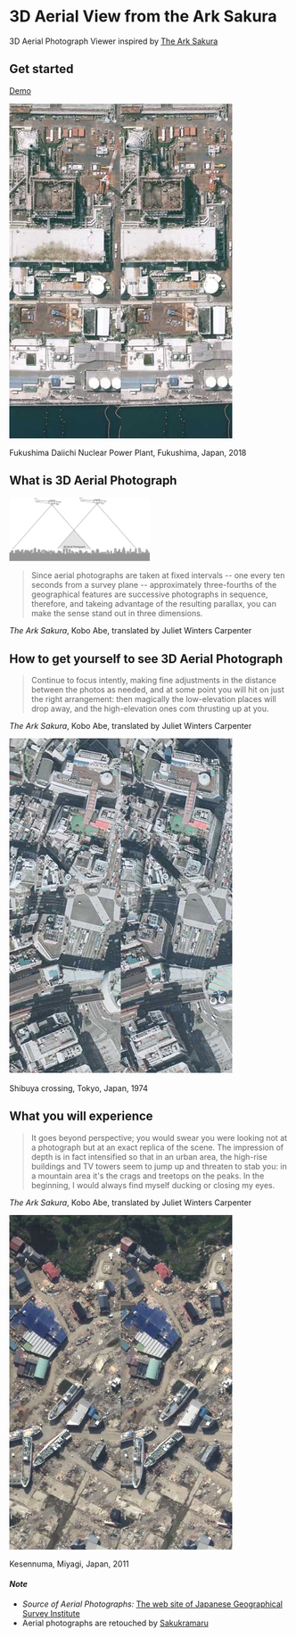 # 3D Aerial View from the Ark Sakura

3D Aerial Photograph Viewer inspired by [The Ark Sakura](https://en.wikipedia.org/wiki/The_Ark_Sakura)


## Get started

[Demo](https://ryokat3.github.io/sakuramaru/)

![Fukushima Daiichi Nuclear Power Plant, Fukushima, Japan](./media/Fukushima_Daiichi_Nuclear_Power_Plant.png)

Fukushima Daiichi Nuclear Power Plant, Fukushima, Japan, 2018


## What is 3D Aerial Photograph

<img src="./media/3d_aerial_photo.svg" width="50%"></img>

> Since aerial photographs are taken at fixed intervals -- one every ten seconds from a survey plane -- approximately three-fourths of the geographical features are successive photographs in sequence, therefore, and takeing advantage of the resulting parallax, you can make the sense stand out in three dimensions.

*The Ark Sakura*, Kobo Abe, translated by Juliet Winters Carpenter


## How to get yourself to see 3D Aerial Photograph

> Continue to focus intently, making fine adjustments in the distance between the photos as needed, and at some point you will hit on just the right arrangement: then magically the low-elevation places will drop away, and the high-elevation ones com thrusting up at you.

*The Ark Sakura*, Kobo Abe, translated by Juliet Winters Carpenter

![Shibuya crossing, Tokyo, Japan](./media/Shibuya_Crossing.png)

Shibuya crossing, Tokyo, Japan, 1974


## What you will experience

> It goes beyond perspective; you would swear you were looking not at a photograph but at an exact replica of the scene. The impression of depth is in fact intensified so that in an urban area, the high-rise buildings and TV towers seem to jump up and threaten to stab you: in a mountain area it's the crags and treetops on the peaks. In the beginning, I would always find myself ducking or closing my eyes.

*The Ark Sakura*, Kobo Abe, translated by Juliet Winters Carpenter

![Kesennuma, Miyagi, Japan](./media/Kesennuma_2011.png)

Kesennuma, Miyagi, Japan, 2011

#### *Note*
- *Source of Aerial Photographs:* [The web site of Japanese Geographical Survey Institute](https://mapps.gsi.go.jp/)
- Aerial photographs are retouched by [Sakukramaru](https://github.com/ryokat3/sakuramaru)
